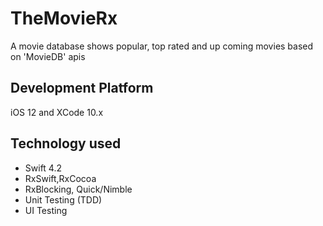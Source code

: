 # TheMovieRx
A movie database shows popular, top rated and up coming movies based on 'MovieDB' apis

## Development Platform
iOS 12 and XCode 10.x

## Technology used
- Swift 4.2
- RxSwift,RxCocoa
- RxBlocking, Quick/Nimble
- Unit Testing (TDD)
- UI Testing
